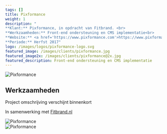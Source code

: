 ```yaml
---
tags: []
title: Pixformance
weight: 1
description: "
**Klant:** Pixformance, in opdracht van Fitbrand. <br> 
**Werkzaamheden:** Front-end ondersteuning en CMS implementatie<br> 
**Website:** <a href='https://www.pixformance.com'>https://www.pixformance.com</a><br>
**Periode:** Herfst 2017"
logo: /images/logos/pixformance-logo.svg
featured_image: /images/clients/pixformance.jpg
featured_image2x: /images/clients/pixformance@2x.jpg
featured_description: Front-end ondersteuning en CMS implementatie
---
```


<div class="wrapper bg-gray-light clearfix">
 <div class="layout p3-lr p10-t">
 <div class="case center m10-b">
  <img 
    class="block" src="/images/clients/pixformance/pixformance-home.png" 
    srcset="/images/clients/pixformance/pixformance-home@2x.png 2x"
    alt="Pixformance">
  </div>
 </div>
</div>

<div class="layout p10-t p3-lr m10-b">
  <div class="w-large">
    <h2 class="f2 m2-b">Werkzaamheden</h2>
    <p>Project omschrijving verschijnt binnenkort </p>
    <p>In samenwerking met <a href="http://fitbrand.nl/">Fitbrand.nl</a></p>
  </div>
</div>

<div class="wrapper bg-green clearfix">
 <div class="layout p3-lr p10-t">
  <div class="case center m10-b">
    <img 
    class="block" src="/images/clients/pixformance/pixformance-mobile.png"alt="Pixformance">
    </div>
 </div>
</div>

<div class="wrapper bg-gray-light clearfix">
 <div class="layout p3-lr m6-b p10-t">
 <div class="case center m10-b">
   <img 
    class="block" src="/images/clients/pixformance/pixformance-blog.png" 
    srcset="/images/clients/pixformance/pixformance-blog@2x.png 2x"
    alt="Pixformance">
  </div>  
 </div>
</div>

